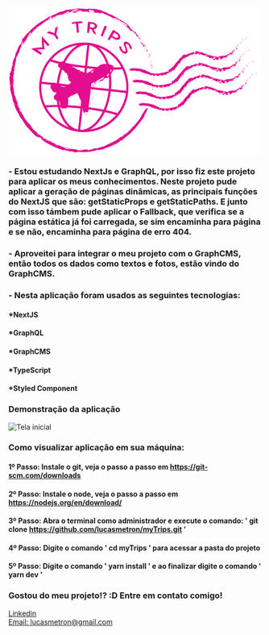 <div align="center">
  <img src="./src/assets/logo.svg" alt="Podcastr logo" style='width: 500px'>
  
</div>

### - Estou estudando NextJs e GraphQL, por isso fiz este projeto para aplicar os meus conhecimentos. Neste projeto pude aplicar a geração de páginas dinâmicas, as principais funções do NextJS que são: getStaticProps e getStaticPaths. E junto com isso támbem pude aplicar o Fallback, que verifica se a página estática já foi carregada, se sim encaminha para página e se não, encaminha para página de erro 404. 

### - Aproveitei para integrar o meu projeto com o GraphCMS, então todos os dados como textos e fotos, estão vindo do GraphCMS.
### - Nesta aplicação foram usados as seguintes tecnologias:

#### *NextJS
#### *GraphQL 
#### *GraphCMS
#### *TypeScript
#### *Styled Component



### Demonstração da aplicação
![Tela inicial](./src/assets/mytrips.gif)


### Como visualizar aplicação em sua máquina:

#### 1º Passo: Instale o git, veja o passo a passo em https://git-scm.com/downloads
#### 2º Passo: Instale o node, veja o passo a passo em https://nodejs.org/en/download/
#### 3º Passo: Abra o terminal como administrador e execute o comando: ' git clone https://github.com/lucasmetron/myTrips.git '
#### 4º Passo: Digite o comando ' cd myTrips ' para acessar a pasta do projeto
#### 5º Passo: Digite o comando ' yarn install ' e ao finalizar digite o comando ' yarn dev '

### Gostou do meu projeto!? :D Entre em contato comigo! 
[Linkedin](https://www.linkedin.com/in/lucas-rosa-058683102/) <br/>
[Email: lucasmetron@gmail.com](mailto:lucasmetron@gmail.com)

